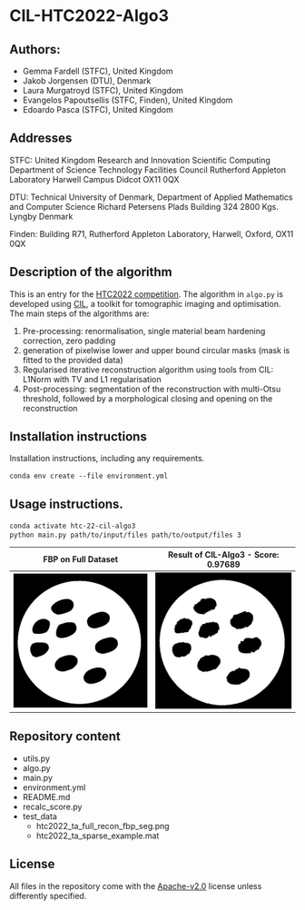 # CIL-HTC2022-Algo3

## Authors:
- Gemma Fardell (STFC), United Kingdom
- Jakob Jorgensen (DTU), Denmark
- Laura Murgatroyd (STFC), United Kingdom
- Evangelos Papoutsellis (STFC, Finden), United Kingdom
- Edoardo Pasca (STFC), United Kingdom

## Addresses
STFC: 
United Kingdom Research and Innovation
Scientific Computing Department of Science Technology Facilities Council
Rutherford Appleton Laboratory
Harwell Campus
Didcot
OX11 0QX

DTU: 
Technical University of Denmark,
Department of Applied Mathematics and Computer Science
Richard Petersens Plads 
Building 324
2800 Kgs. Lyngby
Denmark

Finden: 
Building R71,
Rutherford Appleton Laboratory,
Harwell,
Oxford,
OX11 0QX

## Description of the algorithm

This is an entry for the [HTC2022 competition](https://www.fips.fi/HTC2022.php).
The algorithm in `algo.py` is developed using [CIL](https://www.ccpi.ac.uk/cil), a toolkit for tomographic imaging and optimisation.
The main steps of the algorithms are:
1. Pre-processing: renormalisation, single material beam hardening correction, zero padding
2. generation of pixelwise lower and upper bound circular masks (mask is fitted to the provided data)
3. Regularised iterative reconstruction algorithm using tools from CIL: L1Norm with TV and L1 regularisation
4. Post-processing: segmentation of the reconstruction with multi-Otsu threshold, followed by a morphological closing and opening on the reconstruction

## Installation instructions

Installation instructions, including any requirements.

```
conda env create --file environment.yml
```

## Usage instructions.
```
conda activate htc-22-cil-algo3
python main.py path/to/input/files path/to/output/files 3
```

FBP on Full Dataset        |  Result of CIL-Algo3 - Score: 0.97689
:-------------------------:|:-------------------------:
![](https://github.com/TomographicImaging/CIL-HTC2022-Algo3/blob/main/test_data/htc2022_ta_full_recon_fbp_seg.png)   |  ![](https://github.com/TomographicImaging/CIL-HTC2022-Algo3/blob/main/results/htc2022_ta_sparse_example.png)


## Repository content
- utils.py
- algo.py
- main.py
- environment.yml
- README.md
- recalc_score.py
- test_data
  - htc2022_ta_full_recon_fbp_seg.png
  - htc2022_ta_sparse_example.mat

## License
All files in the repository come with the [Apache-v2.0](https://www.apache.org/licenses/LICENSE-2.0) license unless differently specified.
